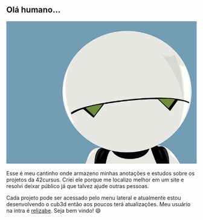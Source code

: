 ## Olá humano...

!["Olá humano"](/images/marvin.jpg)

Esse é meu cantinho onde armazeno minhas anotações e estudos sobre os projetos da 42cursus. Criei ele porque me localizo melhor em um site e resolvi deixar público já que talvez ajude outras pessoas. 

Cada projeto pode ser acessado pelo menu lateral e atualmente estou desenvolvendo o cub3d então aos poucos terá atualizações. Meu usuário na intra é [relizabe](https://profile.intra.42.fr/users/relizabe). Seja bem vindo! :smile: